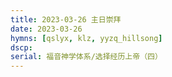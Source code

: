 ```yaml
---
title: 2023-03-26 主日崇拜
date: 2023-03-26
hymns: [qslyx, klz, yyzq_hillsong]
dscp: 
serial: 福音神学体系/选择经历上帝（四）
---
```


